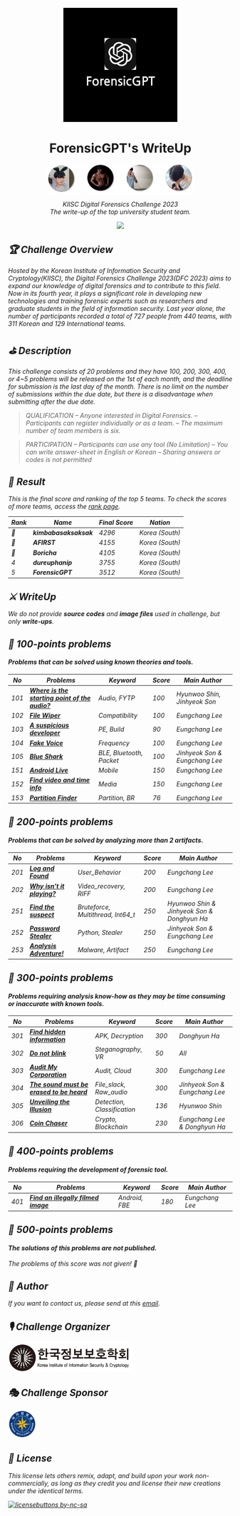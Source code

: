 <p align='center'><img src="./res/forensicgpt.png" height="256"></p>

<h1 align="center">ForensicGPT's WriteUp</a></h1>

<p align="center">
    <img src="./res/contributor.png" height="64"/>
</p>

<p align="center">
  <em>KIISC Digital Forensics Challenge 2023</br>
  <em>The write-up of the top university student team.
</p>

<p align="center">
    <a href="https://hits.seeyoufarm.com"><img src="https://hits.seeyoufarm.com/api/count/incr/badge.svg?url=https%3A%2F%2Fgithub.com%2FDFC-2023-ForensicGPT%2Fwriteup&count_bg=%2379C83D&title_bg=%23555555&icon=&icon_color=%23E7E7E7&title=hits&edge_flat=false"/></a>
</p>

## 🏆 Challenge Overview
Hosted by the Korean Institute of Information Security and Cryptology(KIISC), the Digital Forensics Challenge 2023(DFC 2023) aims to expand our knowledge of digital forensics and to contribute to this field. Now in its fourth year, it plays a significant role in developing new technologies and training forensic experts such as researchers and graduate students in the field of information security. Last year alone, the number of participants recorded a total of 727 people from 440 teams, with 311 Korean and 129 International teams.

## ⛳️ Description
This challenge consists of 20 problems and they have 100, 200, 300, 400, or 4~5 problems will be released on the 1st of each month, and the deadline for submission is the last day of the month. There is no limit on the number of submissions within the due date, but there is a disadvantage when submitting after the due date.

> QUALIFICATION
– Anyone interested in Digital Forensics.
– Participants can register individually or as a team.
– The maximum number of team members is six.

> PARTICIPATION
– Participants can use any tool (No Limitation)
– You can write answer-sheet in English or Korean
– Sharing answers or codes is not permitted

## 🎉 Result
This is the final score and ranking of the top 5 teams.
To check the scores of more teams, access the [rank page](https://dfchallenge.org/digital-forensics-challenge-2023-ranking/).

| Rank | Name | Final Score | Nation |
|----|----------|---------|---------|
|🥇  | <strong>kimbabasaksaksak</strong> | 4296 | Korea (South) |
|🥈  | <strong>AFIRST</strong> | 4155 | Korea (South) |
|🥉  | <strong>Boricha</strong> | 4105 | Korea (South) |
|4   | <strong>dureuphanip</strong> | 3755 | Korea (South) |
|5   | <strong>ForensicGPT</strong> | 3512 | Korea (South) |

## ⚔️ WriteUp

We do not provide <strong>source codes</strong> and <strong>image files</strong> used in challenge, but only <strong>write-ups</strong>.

## 🐥 100-points problems
#### Problems that can be solved using known theories and tools.

| No | Problems | Keyword | Score | Main Author |
|----|----------|---------|-------|-------------|
| 101 | <strong>[Where is the starting point of the audio?](./writeup/[ForensicGPT][101].pdf)</strong> | Audio, FYTP | 100 | Hyunwoo Shin, Jinhyeok Son |
| 102 | <strong>[File Wiper](./writeup/[ForensicGPT][102].pdf)</strong> | Compatibility | 100 | Eungchang Lee |
| 103 | <strong>[A suspicious developer](./writeup/[ForensicGPT][103].pdf)</strong> | PE, Build | 90 | Eungchang Lee |
| 104 | <strong>[Fake Voice](./writeup/[ForensicGPT][104].pdf)</strong> | Frequency | 100 | Eungchang Lee |
| 105 | <strong>[Blue Shark](./writeup/[ForensicGPT][105].pdf)</strong> | BLE, Bluetooth, Packet | 100 | Jinhyeok Son & Eungchang Lee |
| 151 | <strong>[Android Live](./writeup/[ForensicGPT][151].pdf)</strong> | Mobile | 150 | Eungchang Lee |
| 152 | <strong>[Find video and time info](./writeup/[ForensicGPT][152].pdf)</strong> | Media | 150 | Eungchang Lee |
| 153 | <strong>[Partition Finder](./writeup/[ForensicGPT][153].pdf)</strong> | Partition, BR | 76 | Eungchang Lee |

## 🦩 200-points problems
#### Problems that can be solved by analyzing more than 2 artifacts.

| No | Problems | Keyword | Score | Main Author |
|----|----------|---------|-------|-------------|
| 201 | <strong>[Log and Found](./writeup/[ForensicGPT][201].pdf)</strong> | User_Behavior | 200 | Eungchang Lee |
| 202 | <strong>[Why isn't it playing?](./writeup/[ForensicGPT][202].pdf)</strong> | Video_recovery, RIFF | 200 | Eungchang Lee |
| 251 | <strong>[Find the suspect](./writeup/[ForensicGPT][251].pdf)</strong> | Bruteforce, Multithread, Int64_t | 250 |  Hyunwoo Shin & Jinhyeok Son & Donghyun Ha |
| 252 | <strong>[Password Stealer](./writeup/[ForensicGPT][252].pdf)</strong> | Python, Stealer | 250 | Jinhyeok Son & Eungchang Lee |
| 253 | <strong>[Analysis Adventure!](./writeup/[ForensicGPT][253].pdf)</strong> | Malware, Artifact | 250 | Eungchang Lee |

## 🦉 300-points problems
#### Problems requiring analysis know-how as they may be time consuming or inaccurate with known tools.

| No | Problems | Keyword | Score | Main Author |
|----|----------|---------|-------|-------------|
| 301 | <strong>[Find hidden information](./writeup/[ForensicGPT][301].pdf)</strong> | APK, Decryption | 300 | Donghyun Ha |
| 302 | <strong>[Do not blink](./writeup/[ForensicGPT][302].pdf)</strong> | Steganography, VR | 50 | All |
| 303 | <strong>[Audit My Corporation](./writeup/[ForensicGPT][303].pdf)</strong> | Audit, Cloud | 300 | Eungchang Lee |
| 304 | <strong>[The sound must be erased to be heard](./writeup/[ForensicGPT][304].pdf)</strong> | File_slack, Raw_audio | 300 | Jinhyeok Son & Eungchang Lee |
| 305 | <strong>[Unveiling the Illusion](./writeup/[ForensicGPT][305].pdf)</strong> | Detection, Classification | 136 | Hyunwoo Shin |
| 306 | <strong>[Coin Chaser](./writeup/[ForensicGPT][306].pdf)</strong> | Crypto, Blockchain | 230 | Eungchang Lee & Donghyun Ha |

## 🐉 400-points problems
#### Problems requiring the development of forensic tool.

| No | Problems | Keyword | Score | Main Author |
|----|----------|---------|-------|-------------|
| 401 | <strong>[Find an illegally filmed image](./writeup/[ForensicGPT][401].pdf)</strong> | Android, FBE | 180 | Eungchang Lee |

## 🚀 500-points problems
#### The solutions of this problems are not published.

The problems of this score was not given! 🤔

## 📝 Author
If you want to contact us, please send at this [email](mailto:forensicgpt@googlegroups.com).

## 🎙 Challenge Organizer

<img src="./res/kiisc_logo.png" height="64">

## 🎭 Challenge Sponsor

<img src="./res/nis_logo.png" height="64">

## 📌 License
This license lets others remix, adapt, and build upon your work non-commercially, as long as they credit you and license their new creations under the identical terms.

[![licensebuttons by-nc-sa](https://licensebuttons.net/l/by-nc-sa/3.0/88x31.png)](https://creativecommons.org/licenses/by-nc-sa/4.0)
